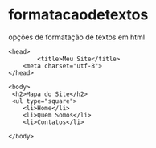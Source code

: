 # formatacaodetextos
opções de formatação de textos em html
<!doctype html>
 
<!DOCTYPE html>
<html>
	
	<head>
			<title>Meu Site</title>
		<meta charset="utf-8">
	</head>
	
	<body>
	 <h2>Mapa do Site</h2>
	 <ul type="square">
	 	<li>Home</li>
	 	<li>Quem Somos</li>
	 	<li>Contatos</li>

	</body>
</html>
